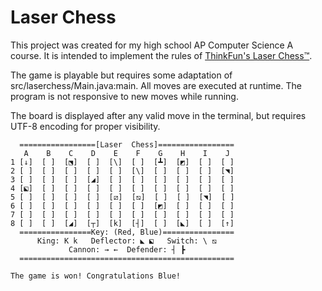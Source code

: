 # Laser Chess

This project was created for my high school AP Computer Science A course.
It is intended to implement the rules of [ThinkFun's Laser Chess™](https://www.thinkfun.com/wp-content/uploads/2017/10/LaserCh-1034-Instructions.pdf).

The game is playable but requires some adaptation of src/laserchess/Main.java:main.
All moves are executed at runtime. The program is not responsive to new moves while running.

The board is displayed after any valid move in the terminal, but requires UTF-8 encoding for proper visibility.

```
  =================[Laser  Chess]=================
   A    B    C    D    E    F    G    H    I    J
1 [↓]  [ ]  [⬔]  [ ]  [\]  [ ]  [┻]  [◩]  [ ]  [ ]  
2 [ ]  [ ]  [ ]  [ ]  [ ]  [\]  [ ]  [ ]  [ ]  [◥]  
3 [ ]  [ ]  [ ]  [◢]  [ ]  [ ]  [ ]  [ ]  [ ]  [ ]  
4 [⬕]  [ ]  [ ]  [ ]  [ ]  [ ]  [ ]  [ ]  [ ]  [ ]  
5 [ ]  [ ]  [ ]  [ ]  [⧄]  [⧅]  [ ]  [ ]  [◥]  [ ]  
6 [ ]  [ ]  [ ]  [ ]  [ ]  [ ]  [◩]  [ ]  [ ]  [ ]  
7 [ ]  [ ]  [ ]  [ ]  [ ]  [ ]  [ ]  [ ]  [ ]  [ ]  
8 [ ]  [ ]  [◢]  [┬]  [k]  [┤]  [ ]  [◣]  [ ]  [↑]  
  ================Key: (Red, Blue)================
      King: K k   Deflector: ◣ ⬕   Switch: \ ⧅
             Cannon: → ←  Defender: ┤ ┣
  ================================================

The game is won! Congratulations Blue!
```
